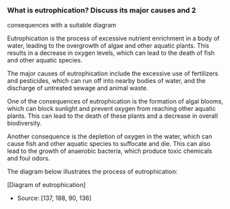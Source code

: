 ### What is eutrophication? Discuss its major causes and 2 
consequences with a suitable diagram

Eutrophication is the process of excessive nutrient enrichment in a body of water, leading to the overgrowth of algae and other aquatic plants. This results in a decrease in oxygen levels, which can lead to the death of fish and other aquatic species.

The major causes of eutrophication include the excessive use of fertilizers and pesticides, which can run off into nearby bodies of water, and the discharge of untreated sewage and animal waste.

One of the consequences of eutrophication is the formation of algal blooms, which can block sunlight and prevent oxygen from reaching other aquatic plants. This can lead to the death of these plants and a decrease in overall biodiversity.

Another consequence is the depletion of oxygen in the water, which can cause fish and other aquatic species to suffocate and die. This can also lead to the growth of anaerobic bacteria, which produce toxic chemicals and foul odors.

The diagram below illustrates the process of eutrophication:

[Diagram of eutrophication]
 - Source: [137, 188, 90, 136]


